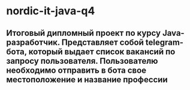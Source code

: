# nordic-it-java-q4

## Итоговый дипломный проект по курсу Java-разработчик. Представляет собой telegram-бота, который выдает список вакансий по запросу пользователя. Пользователю необходимо отправить в бота свое местоположение и название профессии
